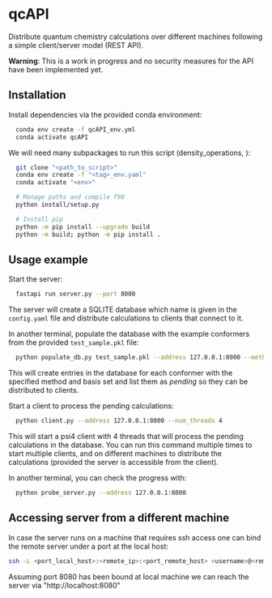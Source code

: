 # qcAPI

Distribute quantum chemistry calculations over different machines following a simple client/server model (REST API).

**Warning**: This is a work in progress and no security measures for the API have been implemented yet.

## Installation

Install dependencies via the provided conda environment:
```bash
  conda env create -f qcAPI_env.yml
  conda activate qcAPI
```
We will need many subpackages to run this script (density_operations, ):
```bash
  git clone "<path_to_script>"
  conda env create -f "<tag>_env.yaml"
  conda activate "<env>"

  # Manage paths and compile f90
  python install/setup.py 

  # Install pip
  python -m pip install --upgrade build  
  python -m build; python -m pip install .
```

## Usage example

Start the server:
```bash
  fastapi run server.py --port 8000
```
The server will create a SQLITE database which name is given in the `config.yaml` file and distribute calculations to clients that connect to it.

In another terminal, populate the database with the example conformers from the provided `test_sample.pkl` file:
```bash
  python populate_db.py test_sample.pkl --address 127.0.0.1:8000 --method hf --basis sto-3g
```
This will create entries in the database for each conformer with the specified method and basis set and list them as *pending* so they can be distributed to clients.

Start a client to process the pending calculations:
```bash
  python client.py --address 127.0.0.1:8000 --num_threads 4
```
This will start a psi4 client with 4 threads that will process the pending calculations in the database.
You can run this command multiple times to start multiple clients, and on different machines to distribute the calculations (provided the server is accessible from the client).

In another terminal, you can check the progress with:
```bash
  python probe_server.py --address 127.0.0.1:8000 
```

## Accessing server from a different machine
In case the server runs on a machine that requires ssh access one can bind the remote server under a port at the local host:
```bash
ssh -L <port_local_host>:<remote_ip>:<port_remote_host> <username>@<remote_ip>
```
Assuming port 8080 has been bound at local machine we can reach the server via "http://localhost:8080"
